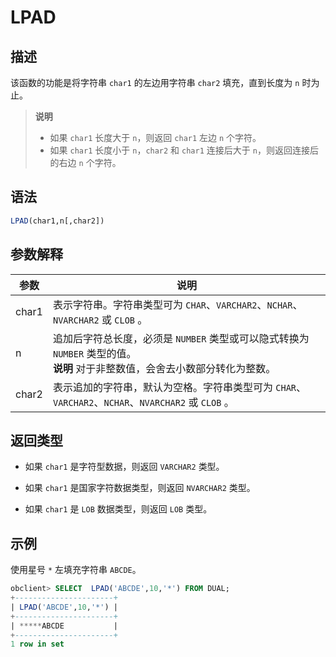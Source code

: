 # LPAD

## 描述

该函数的功能是将字符串 `char1` 的左边用字符串 `char2` 填充，直到长度为 `n` 时为止。
>**说明**
>
>* 如果 `char1` 长度大于 `n`，则返回 `char1` 左边 `n` 个字符。
>* 如果 `char1` 长度小于 `n`，`char2` 和 `char1` 连接后大于 `n`，则返回连接后的右边 `n` 个字符。

## 语法

```sql
LPAD(char1,n[,char2])
```

## 参数解释

|  参数   |                                                      说明                                                      |
|-------|--------------------------------------------------------------------------------------------------------------|
| char1 | 表示字符串。字符串类型可为 `CHAR`、`VARCHAR2`、`NCHAR`、`NVARCHAR2` 或 `CLOB` 。                                               |
| n     | 追加后字符总长度，必须是 `NUMBER` 类型或可以隐式转换为 `NUMBER` 类型的值。 <br>**说明**  对于非整数值，会舍去小数部分转化为整数。 |
| char2 | 表示追加的字符串，默认为空格。字符串类型可为 `CHAR`、`VARCHAR2`、`NCHAR`、`NVARCHAR2` 或 `CLOB` 。                                      |

## 返回类型

* 如果 `char1` 是字符型数据，则返回 `VARCHAR2` 类型。

* 如果 `char1` 是国家字符数据类型，则返回 `NVARCHAR2` 类型。

* 如果 `char1` 是 `LOB` 数据类型，则返回 `LOB` 类型。

## 示例

使用星号 `*` 左填充字符串 `ABCDE`。

```sql
obclient> SELECT  LPAD('ABCDE',10,'*') FROM DUAL;
+----------------------+
| LPAD('ABCDE',10,'*') |
+----------------------+
| *****ABCDE           |
+----------------------+
1 row in set
```
